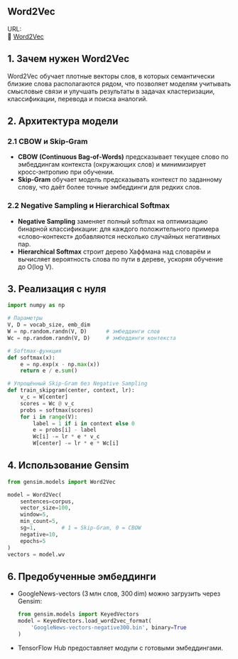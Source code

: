 ## Word2Vec 

URL:  
🔗 [Word2Vec](https://mccormickml.com/2016/04/19/word2vec-tutorial-the-skip-gram-model/)

## 1. Зачем нужен Word2Vec
Word2Vec обучает плотные векторы слов, в которых семантически близкие слова располагаются рядом, что позволяет моделям учитывать смысловые связи и улучшать результаты в задачах кластеризации, классификации, перевода и поиска аналогий.

## 2. Архитектура модели

### 2.1 CBOW и Skip‑Gram
- **CBOW (Continuous Bag‑of‑Words)** предсказывает текущее слово по эмбеддингам контекста (окружающих слов) и минимизирует кросс‑энтропию при обучении.
- **Skip‑Gram** обучает модель предсказывать контекст по заданному слову, что даёт более точные эмбеддинги для редких слов.

### 2.2 Negative Sampling и Hierarchical Softmax
- **Negative Sampling** заменяет полный softmax на оптимизацию бинарной классификации: для каждого положительного примера «слово–контекст» добавляются несколько случайных негативных пар.
- **Hierarchical Softmax** строит дерево Хаффмана над словарём и вычисляет вероятность слова по пути в дереве, ускоряя обучение до O(log V).

## 3. Реализация с нуля
```python
import numpy as np

# Параметры
V, D = vocab_size, emb_dim
W = np.random.randn(V, D)      # эмбеддинги слов
Wc = np.random.randn(V, D)     # эмбеддинги контекста

# Softmax-функция
def softmax(x):
    e = np.exp(x - np.max(x))
    return e / e.sum()

# Упрощённый Skip‑Gram без Negative Sampling
def train_skipgram(center, context, lr):
    v_c = W[center]
    scores = Wc @ v_c
    probs = softmax(scores)
    for i in range(V):
        label = 1 if i in context else 0
        e = probs[i] - label
        Wc[i] -= lr * e * v_c
        W[center] -= lr * e * Wc[i]
```

## 4. Использование Gensim
```python
from gensim.models import Word2Vec

model = Word2Vec(
    sentences=corpus,
    vector_size=100,
    window=5,
    min_count=5,
    sg=1,        # 1 = Skip‑Gram, 0 = CBOW
    negative=10,
    epochs=5
)
vectors = model.wv
```  

## 6. Предобученные эмбеддинги
- GoogleNews-vectors (3 млн слов, 300 dim) можно загрузить через Gensim:
  ```python
  from gensim.models import KeyedVectors
  model = KeyedVectors.load_word2vec_format(
      'GoogleNews-vectors-negative300.bin', binary=True
  )
  ```
- TensorFlow Hub предоставляет модули с готовыми эмбеддингами.